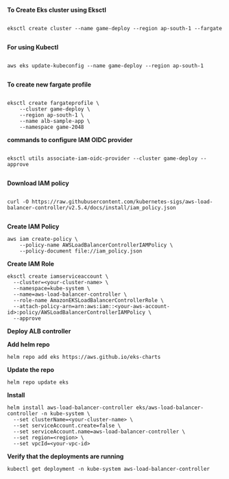 **To Create Eks cluster using Eksctl**

```

eksctl create cluster --name game-deploy --region ap-south-1 --fargate


```

**For using Kubectl**

```

aws eks update-kubeconfig --name game-deploy --region ap-south-1


```

**To create new fargate profile**

```

eksctl create fargateprofile \
    --cluster game-deploy \ 
    --region ap-south-1 \
    --name alb-sample-app \
    --namespace game-2048

```

**commands to configure IAM OIDC provider**

```

eksctl utils associate-iam-oidc-provider --cluster game-deploy --approve


```

**Download IAM policy**

```

curl -O https://raw.githubusercontent.com/kubernetes-sigs/aws-load-balancer-controller/v2.5.4/docs/install/iam_policy.json


```

**Create IAM Policy**

```
aws iam create-policy \
    --policy-name AWSLoadBalancerControllerIAMPolicy \
    --policy-document file://iam_policy.json
```
**Create IAM Role**

```
eksctl create iamserviceaccount \
  --cluster=<your-cluster-name> \
  --namespace=kube-system \
  --name=aws-load-balancer-controller \
  --role-name AmazonEKSLoadBalancerControllerRole \
  --attach-policy-arn=arn:aws:iam::<your-aws-account-id>:policy/AWSLoadBalancerControllerIAMPolicy \
  --approve
```

****Deploy ALB controller****

**Add helm repo**

```
helm repo add eks https://aws.github.io/eks-charts

```
**Update the repo**

```
helm repo update eks

```
**Install**

```
helm install aws-load-balancer-controller eks/aws-load-balancer-controller -n kube-system \
  --set clusterName=<your-cluster-name> \
  --set serviceAccount.create=false \
  --set serviceAccount.name=aws-load-balancer-controller \
  --set region=<region> \
  --set vpcId=<your-vpc-id>

```
**Verify that the deployments are running**

```
kubectl get deployment -n kube-system aws-load-balancer-controller

```
